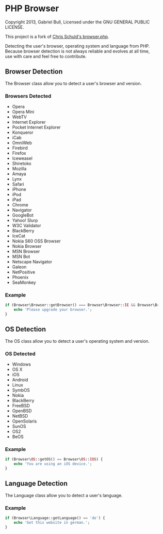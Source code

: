 # PHP Browser

Copyright 2013, Gabriel Bull, Licensed under the GNU GENERAL PUBLIC LICENSE.

This project is a fork of [Chris Schuld's browser.php](http://chrisschuld.com/projects/browser-php-detecting-a-users-browser-from-php/).

Detecting the user's browser, operating system and language from PHP. Because browser detection is not always reliable and evolves at all time, use with care and feel free to contribute.

## Browser Detection

The Browser class allow you to detect a user's browser and version.

### Browsers Detected

 * Opera
 * Opera Mini
 * WebTV
 * Internet Explorer
 * Pocket Internet Explorer
 * Konqueror
 * iCab
 * OmniWeb
 * Firebird
 * Firefox
 * Iceweasel
 * Shiretoko
 * Mozilla
 * Amaya
 * Lynx
 * Safari
 * iPhone
 * iPod
 * iPad
 * Chrome
 * Navigator
 * GoogleBot
 * Yahoo! Slurp
 * W3C Validator
 * BlackBerry
 * IceCat
 * Nokia S60 OSS Browser
 * Nokia Browser
 * MSN Browser
 * MSN Bot
 * Netscape Navigator
 * Galeon
 * NetPositive
 * Phoenix
 * SeaMonkey

### Example

```php
if (Browser\Browser::getBrowser() === Browser\Browser::IE && Browser\Browser::getVersion() < 8) {
	echo 'Please upgrade your browser.';
}
```

## OS Detection

The OS class allow you to detect a user's operating system and version.

### OS Detected

 * Windows
 * OS X
 * iOS
 * Android
 * Linux
 * SymbOS
 * Nokia
 * BlackBerry
 * FreeBSD
 * OpenBSD
 * NetBSD
 * OpenSolaris
 * SunOS
 * OS2
 * BeOS

### Example

```php
if (Browser\OS::getOS() == Browser\OS::IOS) {
	echo 'You are using an iOS device.';
}
```

## Language Detection

The Language class allow you to detect a user's language.

### Example

```php
if (Browser\Language::getLanguage() == 'de') {
	echo 'Get this website in german.';
}
```

